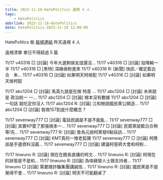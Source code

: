 ```yaml
---
title: 2023-11-18-HatePolitics 違規 4 人
tags:
    - HatePolitics
abbrlink: 2023-11-18-HatePolitics
date: HatePolitics-2023-11-18 12:00:00
---
```

HatePolitics 板 [板規連結](https://www.ptt.cc/bbs/HatePolitics/M.1617115262.A.D60.html)
昨天違規 4 人
<!-- more -->

違規清單
單日不得超過 5 篇

11/17 v40316 □ [討論] 今年大選剩侯友誼還沒…
11/17 v40316 □ [討論] 投降輸一半
11/17 v40316 □ [黑特] 深綠侯粉進來
11/17 v40316 R: [新聞] 快訊／確定藍白合　朱…
11/17 v40316 □ [討論] 如果明天柯侯配
11/17 v40316 □ [討論] 如果明天侯柯配

11/17 abc1204 □ [討論] 馬英九就是在做 特首 …
11/17 abc1204 □ [討論] 未來就是 政治統一 一…
11/17 abc1204 □ [討論] 根本沒有數據
11/17 abc1204 □ [討論] 一句話 就吃定你沒人
11/17 abc1204 R: [討論] 江和樹說國民黨公開造…
11/17 abc1204 □ [討論] 智商157到底什麼概念 ?

11/17 sevenway777 □ [討論] 電話民調是不是不能亂…
11/17 sevenway777 □ [討論] 其實KP簽了那張根本一…
11/17 sevenway777 □ [討論] 民眾黨說藍白合稍等!先…
11/17 sevenway777 R: [討論] 詹為元說柯黨發6點採訪…
11/17 sevenway777 □ [討論] KMT真的一堆老狐狸
11/17 sevenway777 □ [討論] 柯應該是手邊資料沒贏…
11/17 sevenway777 □ [討論] 建議柯誓師大會和柯粉…

11/17 linwuno R: [討論] 現在在館長直播的柯文…
11/17 linwuno R: [討論] 柯現在的狀態是不是和…
11/17 linwuno R: [討論] 為啥綠營人士跟支持者…
11/17 linwuno □ [討論] 需要跟詐騙集團講誠信…
11/17 linwuno R: [討論] 國民黨是不是覺得不會…
11/17 linwuno R: [討論] 明天不可能翻桌了